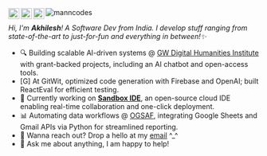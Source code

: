 <a href="https://twitter.com/heyavi_">
  <img align="left" alt="Akhilesh Rangani's | X.com" width="22px" src="https://cdn.jsdelivr.net/gh/homarr-labs/dashboard-icons/svg/x-light.svg"/>
</a>
<a href="https://www.linkedin.com/in/akhileshrangani/">
  <img align="left" alt="Akhilesh's LinkedIn" width="22px" src="https://cdn.jsdelivr.net/gh/homarr-labs/dashboard-icons/svg/linkedin.svg" />
</a>
<a href="https://open.spotify.com/user/9uj2mp03r2db3rt2nbraf1xwg?si=MAEG3HjvTZmM1JL4Hjotww&utm_source=copy-link&dl_branch=1">
  <img align="left" alt="Akhilesh's Spotify" width="22px" src="https://cdn.jsdelivr.net/gh/homarr-labs/dashboard-icons/svg/spotify.svg" />
</a>

<!-- ![](https://visitor-badge.glitch.me/badge?page_id=akhileshrangani4.akhileshrangani4) -->
<img src="https://komarev.com/ghpvc/?username=akhileshrangani4&label=Profile%20views&color=blueviolet&style=flat" alt="manncodes" />

<br />

*Hi, I'm **Akhilesh**! A Software Dev from India. I develop stuff ranging from state-of-the-art to just-for-fun and everything in between!✨*

- 🔍 Building scalable AI-driven systems @ [GW Digital Humanities Institute](https://gwdhi.org/) with grant-backed projects, including an AI chatbot and open-access tools.
- [G] At GitWit, optimized code generation with Firebase and OpenAI; built ReactEval for efficient testing. 
- 🔭 Currently working on **[Sandbox IDE](https://sandbox.gitwit.dev)**, an open-source cloud IDE enabling real-time collaboration and one-click deployment.
- 📊 Automating data workflows @ [OGSAF](https://gradfellowships.gwu.edu/), integrating Google Sheets and Gmail APIs via Python for streamlined reporting.
- 💼 Wanna reach out? Drop a hello at my [email](mailto:akhileshrangani4@gmail.com) ^_^
- 💬 Ask me about anything, I am happy to help!
